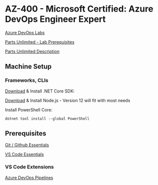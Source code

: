 # AZ-400 - Microsoft Certified: Azure DevOps Engineer Expert

[Azure DevOps Labs](https://www.azuredevopslabs.com/labs/azuredevops/)

[Parts Unlimited - Lab Prerequisites](https://azuredevopslabs.com/labs/azuredevops/prereq/)

[Parts Unlimited Description](https://microsoft.github.io/PartsUnlimited/)

## Machine Setup

### Frameworks, CLIs

[Download](https://dotnet.microsoft.com/download) & Install .NET Core SDK:

[Download](https://nodejs.org/en/) & Install Node.js - Version 12 will fit with most needs

Install PowerShell Core:

```
dotnet tool install --global PowerShell
```

## Prerequisites

[Git / Github Essentials](/Prerequisites/Git/readme.md)

[VS Code Essentials](/Prerequisites/VSCode/readme.md)

### VS Code Extensions

[Azure DevOps Pipelines](https://marketplace.visualstudio.com/items?itemName=ms-azure-devops.azure-pipelines)
